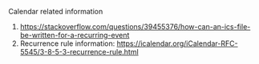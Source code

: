 Calendar related information 
1. https://stackoverflow.com/questions/39455376/how-can-an-ics-file-be-written-for-a-recurring-event
2. Recurrence rule information: https://icalendar.org/iCalendar-RFC-5545/3-8-5-3-recurrence-rule.html
